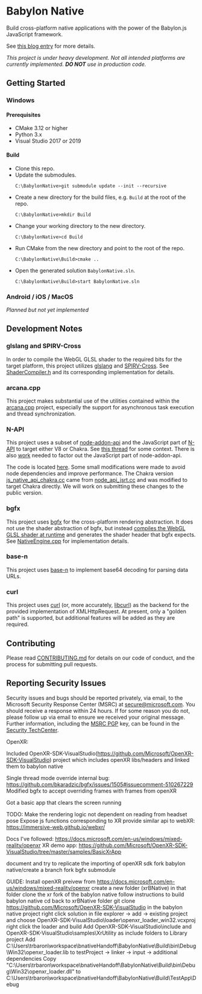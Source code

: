 # Babylon Native

Build cross-platform native applications with the power of the Babylon.js JavaScript framework.

See [this blog entry](https://medium.com/@babylonjs/babylon-native-821f1694fffc) for more details.

*This project is under heavy development. Not all intended platforms are currently implemented. **DO NOT** use in production code.*

## Getting Started

### Windows

#### Prerequisites

- CMake 3.12 or higher
- Python 3.x
- Visual Studio 2017 or 2019

#### Build

- Clone this repo.
- Update the submodules.
  ```
  C:\BabylonNative>git submodule update --init --recursive
  ```
- Create a new directory for the build files, e.g. `Build` at the root of the repo.
  ```
  C:\BabylonNative>mkdir Build
  ```
- Change your working directory to the new directory.
  ```
  C:\BabylonNative>cd Build
  ```
- Run CMake from the new directory and point to the root of the repo.
  ```
  C:\BabylonNative\Build>cmake ..
  ```
- Open the generated solution `BabylonNative.sln`.
  ```
  C:\BabylonNative\Build>start BabylonNative.sln
  ```

### Android / iOS / MacOS

*Planned but not yet implemented*

## Development Notes

### glslang and SPIRV-Cross

In order to compile the WebGL GLSL shader to the required bits for the target platform, this project utilizes [glslang](https://github.com/KhronosGroup/glslang) and [SPIRV-Cross](https://github.com/KhronosGroup/SPIRV-Cross). See [ShaderCompiler.h](./Library/Source/ShaderCompiler.h) and its corresponding implementation for details.

### arcana.cpp

This project makes substantial use of the utilities contained within the [arcana.cpp](https://github.com/microsoft/arcana.cpp) project, especially the support for asynchronous task execution and thread synchronization.

### N-API

This project uses a subset of [node-addon-api](https://github.com/nodejs/node-addon-api) and the JavaScript part of [N-API](https://github.com/nodejs/node/blob/master/src/js_native_api.h) to target either V8 or Chakra. See [this thread](https://github.com/nodejs/abi-stable-node/issues/354) for some context. There is also [work](https://github.com/nodejs/node-addon-api/issues/399) needed to factor out the JavaScript part of node-addon-api.

The code is located [here](./Library/Dependencies/napi). Some small modifications were made to avoid node dependencies and improve performance. The Chakra version [js_native_api_chakra.cc](./Library/Dependencies/napi/source/js_native_api_chakra.cc) came from [node_api_jsrt.cc](https://github.com/nodejs/node-chakracore/blob/master/src/node_api_jsrt.cc) and was modified to target Chakra directly. We will work on submitting these changes to the public version.

### bgfx

This project uses [bgfx](https://github.com/bkaradzic/bgfx) for the cross-platform rendering abstraction. It does not use the shader abstraction of bgfx, but instead [compiles the WebGL GLSL shader at runtime](#glslang-and-SPIRV-Cross) and generates the shader header that bgfx expects. See [NativeEngine.cpp](./Library/Source/NativeEngine.cpp) for implementation details.

### base-n

This project uses [base-n](https://github.com/azawadzki/base-n) to implement base64 decoding for parsing data URLs.

### curl

This project uses [curl](https://curl.haxx.se/) (or, more accurately, [libcurl](https://curl.haxx.se/libcurl/)) as the backend for the provided implementation of XMLHttpRequest. At present, only a "golden path" is supported, but additional features will be added as they are required.

## Contributing

Please read [CONTRIBUTING.md](./CONTRIBUTING.md) for details on our code of conduct, and the process for submitting pull requests.

## Reporting Security Issues

Security issues and bugs should be reported privately, via email, to the Microsoft Security
Response Center (MSRC) at [secure@microsoft.com](mailto:secure@microsoft.com). You should
receive a response within 24 hours. If for some reason you do not, please follow up via
email to ensure we received your original message. Further information, including the
[MSRC PGP](https://technet.microsoft.com/en-us/security/dn606155) key, can be found in
the [Security TechCenter](https://technet.microsoft.com/en-us/security/default).


OpenXR:

Included OpenXR-SDK-VisualStudio(https://github.com/Microsoft/OpenXR-SDK-VisualStudio) project which includes openXR libs/headers and linked them to babylon native

Single thread mode override internal bug: https://github.com/bkaradzic/bgfx/issues/1505#issuecomment-510267229
Modified bgfx to accept overriding frames with frames from openXR

Got a basic app that clears the screen running

TODO: 
Make the rendering logic not dependent on reading from headset pose
Expose js functions corresponding to XR
provide similar api to webXR: https://immersive-web.github.io/webxr/

Docs I've followed: https://docs.microsoft.com/en-us/windows/mixed-reality/openxr
XR demo app: https://github.com/Microsoft/OpenXR-SDK-VisualStudio/tree/master/samples/BasicXrApp


document and try to replicate the importing of openXR sdk
fork babylon native/create a branch
fork bgfx submodule

GUIDE:
	Install openXR preivew from https://docs.microsoft.com/en-us/windows/mixed-reality/openxr
	create a new folder (xrBNative)
	in that folder clone the xr fork of the babylon native
	follow instructions to build babylon native
	cd back to xrBNative folder
	git clone https://github.com/Microsoft/OpenXR-SDK-VisualStudio
	in the babylon native project right click solution in file explorer -> add -> existing project and choose OpenXR-SDK-VisualStudio\loader\openxr_loader_win32.vcxproj
	right click the loader and build
	Add 
		OpenXR-SDK-VisualStudio\include 
		and
		OpenXR-SDK-VisualStudio\samples\XrUtility
		as include folders to Library project
	Add 
		C:\Users\trbaron\workspace\bnativeHandoff\BabylonNative\Build\bin\Debug\Win32\openxr_loader.lib
		to testProject -> linker -> input -> additional dependencies
	Copy "C:\Users\trbaron\workspace\bnativeHandoff\BabylonNative\Build\bin\Debug\Win32\openxr_loader.dll" to C:\Users\trbaron\workspace\bnativeHandoff\BabylonNative\Build\TestApp\Debug